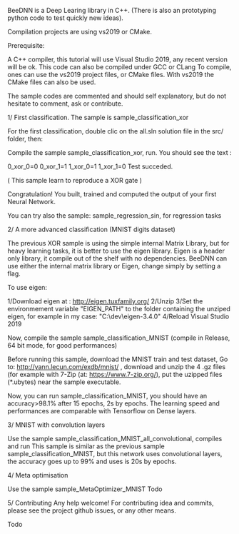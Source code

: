 BeeDNN is a Deep Learing library in C++.
(There is also an prototyping python code to test quickly new ideas).

Compilation projects are using vs2019 or CMake.

Prerequisite:

A C++ compiler, this tutorial will use Visual Studio 2019, any recent version will be ok.
This code can also be compiled under GCC or CLang
To compile, ones can use the vs2019 project files, or CMake files.
With vs2019 the CMake files can also be used.

The sample codes are commented and should self explanatory, but do not hesitate to comment, ask or contribute.


1/ First classification. The sample is sample_classification_xor

For the first classification, double clic on the all.sln solution file in the src/ folder, then:

Compile the sample sample_classification_xor, run.
You should see the text :
 
0_xor_0=0
0_xor_1=1
1_xor_0=1
1_xor_1=0
Test succeded.

( This sample learn to reproduce a XOR gate )

Congratulation! You built, trained and computed the output of your first Neural Network. 

You can try also the sample: sample_regression_sin, for regression tasks


2/ A more advanced classification (MNIST digits dataset)

The previous XOR sample is using the simple internal Matrix Library, but for heavy learning tasks, it is better to use the eigen library.
Eigen is a header only library, it compile out of the shelf with no dependencies.
BeeDNN can use either the internal matrix library or Eigen, change simply by setting a flag.

To use eigen:

1/Download eigen at : http://eigen.tuxfamily.org/
2/Unzip
3/Set the environmement variable "EIGEN_PATH" to the folder containing the unziped eigen, for example in my case: "C:\dev\eigen-3.4.0"
4/Reload Visual Studio 2019

Now, compile the sample sample_classification_MNIST (compile in Release, 64 bit mode, for good performances)

Before running this sample, download the MNIST train and test dataset,
Go to: http://yann.lecun.com/exdb/mnist/ , download and unzip the 4 .gz files (for example with 7-Zip (at: https://www.7-zip.org/), put the uzipped files (*.ubytes) near the sample executable.

Now, you can run sample_classification_MNIST, you should have an accuracy>98.1% after 15 epochs, 2s by epochs.
The learning speed and performances are comparable with Tensorflow on Dense layers.

3/ MNIST with convolution layers

Use the sample sample_classification_MNIST_all_convolutional, compiles and run
This sample is similar as the previous sample sample_classification_MNIST, but this network uses convolutional layers, the accuracy goes up to 99% and uses is 20s by epochs.

4/ Meta optimisation

Use the sample sample_MetaOptimizer_MNIST
Todo

5/ Contributing
Any help welcome!
For contributing idea and commits, please see the project github issues, or any other means.

Todo





